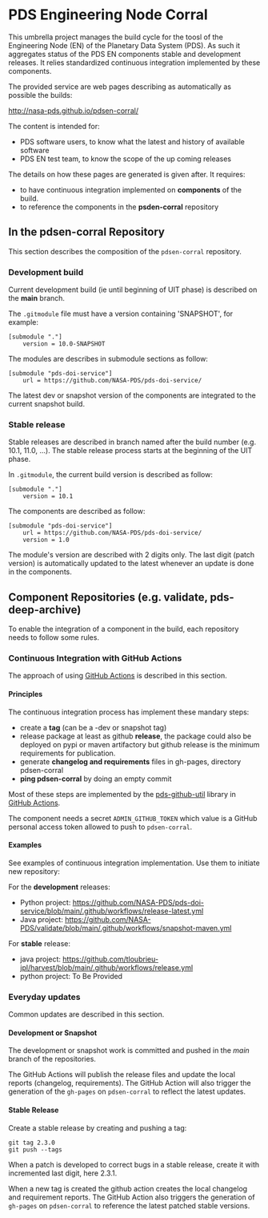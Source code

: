 # PDS Engineering Node Corral

This umbrella project manages the build cycle for the toosl of the Engineering Node (EN) of the Planetary Data System (PDS). As such it aggregates status of the PDS EN components stable and development releases. It relies standardized continuous integration implemented by these components.

The provided service are web pages describing as automatically as possible the builds:

http://nasa-pds.github.io/pdsen-corral/

The content is intended for:
- PDS software users, to know what the latest and history of available software
- PDS EN test team, to know the scope of the up coming releases

The details on how these pages are generated is given after. It requires:
- to have continuous integration implemented on **components** of the build.
- to reference the components in the **psden-corral** repository


## In the pdsen-corral Repository

This section describes the composition of the `pdsen-corral` repository.


### Development build

Current development build (ie until beginning of UIT phase) is described on the **main** branch.

The `.gitmodule` file must have a version containing 'SNAPSHOT', for example:

    [submodule "."]
        version = 10.0-SNAPSHOT

The modules are describes in submodule sections as follow:

    [submodule "pds-doi-service"]
        url = https://github.com/NASA-PDS/pds-doi-service/

The latest dev or snapshot version of the components are integrated to the current snapshot build.


### Stable release

Stable releases are described in branch named after the build number (e.g. 10.1, 11.0, ...). The stable release process starts at the beginning of the UIT phase.

In `.gitmodule`, the current build version is described as follow:

    [submodule "."]
        version = 10.1
        
The components are described as follow:

    [submodule "pds-doi-service"]
        url = https://github.com/NASA-PDS/pds-doi-service/
        version = 1.0
        
The module's version are described with 2 digits only. The last digit (patch version) is automatically updated to the latest whenever an update is done in the components.


## Component Repositories (e.g. validate, pds-deep-archive)

To enable the integration of a component in the build, each repository needs to follow some rules.


### Continuous Integration with GitHub Actions

The approach of using [GitHub Actions](https://github.com/features/actions) is described in this section.


#### Principles

The continuous integration process has implement these mandary steps:
- create a **tag** (can be a -dev or snapshot tag)
- release package at least as github **release**, the package could also be deployed on pypi or maven artifactory but github release is the minimum requirements for publication.
- generate **changelog and requirements** files in gh-pages, directory pdsen-corral
- **ping pdsen-corral** by doing an empty commit

Most of these steps are implemented by the [pds-github-util](https://github.com/NASA-PDS/pds-github-util) library in [GitHub Actions](https://github.com/features/actions).

The component needs a secret `ADMIN_GITHUB_TOKEN` which value is a GitHub personal access token allowed to push to `pdsen-corral`.


#### Examples

See examples of continuous integration implementation. Use them to initiate new repository:

For the **development** releases:
- Python project: https://github.com/NASA-PDS/pds-doi-service/blob/main/.github/workflows/release-latest.yml
- Java project: https://github.com/NASA-PDS/validate/blob/main/.github/workflows/snapshot-maven.yml

For **stable** release:
- java project: https://github.com/tloubrieu-jpl/harvest/blob/main/.github/workflows/release.yml
- python project: To Be Provided


### Everyday updates

Common updates are described in this section.


#### Development or Snapshot

The development or snapshot work is committed and pushed in the *main* branch of the repositories.

The GitHub Actions will publish the release files and update the local reports (changelog, requirements). The GitHub Action will also trigger the generation of the `gh-pages` on `pdsen-corral` to reflect the latest updates.


#### Stable Release

Create a stable release by creating and pushing a tag:

    git tag 2.3.0
    git push --tags

When a patch is developed to correct bugs in a stable release, create it with incremented last digit, here 2.3.1.

When a new tag is created the github action creates the local changelog and requirement reports. The GitHub Action also triggers the generation of `gh-pages` on `pdsen-corral` to reference the latest patched stable versions. 
